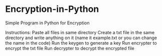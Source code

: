 # Encryption-in-Python
Simple Program in Python for Encryption 

Instructions:
Paste all files in same directory
Create a txt file in the same directory and write anything on it (name it example.txt or you can change the name in the code)
Run the keygen to generate a key
Run encrypter to encrypt the txt file
Run decrypter to decrypt the encrypted file
